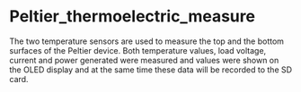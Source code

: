 # Peltier_thermoelectric_measure
The two temperature sensors are used to measure the top and the bottom surfaces of the Peltier device. Both temperature values, load voltage, current and power generated were measured and values were shown on the OLED display and at the same time these data will be recorded to the SD card.

